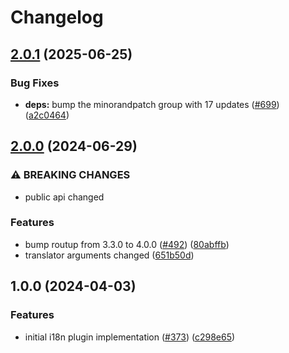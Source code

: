# Changelog

## [2.0.1](https://github.com/routup/plugins/compare/i18n-v2.0.0...i18n-v2.0.1) (2025-06-25)


### Bug Fixes

* **deps:** bump the minorandpatch group with 17 updates ([#699](https://github.com/routup/plugins/issues/699)) ([a2c0464](https://github.com/routup/plugins/commit/a2c046409faa89f3611f10b59369770c8ac6209f))

## [2.0.0](https://github.com/routup/plugins/compare/i18n-v1.0.0...i18n-v2.0.0) (2024-06-29)


### ⚠ BREAKING CHANGES

* public api changed

### Features

* bump routup from 3.3.0 to 4.0.0 ([#492](https://github.com/routup/plugins/issues/492)) ([80abffb](https://github.com/routup/plugins/commit/80abffb9aeb2a55bcc54e9b8a0598527fc7e6d02))
* translator arguments changed ([651b50d](https://github.com/routup/plugins/commit/651b50d6900309e029aa9b4dc0473702bdb8f494))

## 1.0.0 (2024-04-03)


### Features

* initial i18n plugin implementation ([#373](https://github.com/routup/plugins/issues/373)) ([c298e65](https://github.com/routup/plugins/commit/c298e65669c3c4aed0fe417690c6552e68f6f963))
